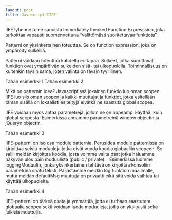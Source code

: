 ```yaml
---
layout: post
title: Javascript IIFE
---
```


IIFE lyhenne tulee sanoista Immediately Invoked Function Expresssion, joka tarkoittaa vapaasti suomennettuna “välittömästi suoritettavaa funktiota”.

<!-- kuvan lisäys ![_config.yml]({{ site.baseurl }}/images/config.png) -->

Patterni on yksinkertainen toteuttaa. Se on function expression, joka on ympäröity sulkeilla.

Patterni voidaan toteuttaa kahdella eri tapaa. Sulkeet, jotka suorittavat funktion ovat ympäröivän sulkeiden sisä- tai ulkopuolella. Toiminnallisuus on kuitenkin täysin sama, joten valinta on täysin tyylillinen.

Tähän esimerkki 1
Tähän esimerkki 2

Mikä on patternin idea? Javascriptissä jokainen funktio luo oman scopen. IIFE luo siis oman scopen ja kaikki muuttujat ja funktiot, jotka esitellään tämän sisällä on lokaalisti esiteltyjä eivätkä ne saastuta global scopea.

IIFE voidaan myös antaa parametrejä, jolloin ne on nopeampi käyttää, kuin global scopesta. Esimerkissä annamme parametreinä window objectin ja jQueryn objectin.

Tähän esimerkki 3

IIFE-patterni on iso osa module patternia. Perusidea module patternissa on kirjoittaa selviä moduuleja jotka eivät vuoda koodia globaaliin scopeen. Se sallii meidän kirjoittaa koodia, josta voimme valita osat jotka haluamme näkyvän ulos päin moduulista (public / private).
 
Esimerkissä luomme loggingModuulin, jonka yksinkertainen tehtävä on kirjoittaa konsoliin parametrinä saatu teksti. Paljastamme meidän log funktion maailmalle, mutta meidän defaultMsg muuttuja on privaatti eikä sitä voida vaihtaa tai käyttää ulkopuolelta.

Tähän esimerkki 4

IIFE-patterni on tärkeä osata ja ymmärtää, jotta ei turhaan saastuteta globaalia scopea sekä voidaan luoda moduuleja, joilla on yksityisiä sekä julkisia muuttujia.
